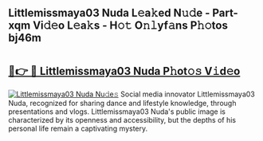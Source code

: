 ## Littlemissmaya03 Nuda L𝚎a𝚔ed N𝚞𝚍e - Part-xqm Vi𝚍𝚎o L𝚎a𝚔s - H𝚘𝚝 O𝚗𝚕yf𝚊ns P𝚑𝚘tos bj46m

# <h2><a href="http://kfa8hn.oniu.top/?m=Littlemissmaya03+Nuda">🔗👉 🔴 Littlemissmaya03 Nuda P𝚑ot𝚘𝚜 V𝚒d𝚎o</a></h2>

[![Littlemissmaya03 Nuda Nu𝚍e𝚜](https://i.imgur.com/0qMVB7G.gif)](http://kfa8hn.oniu.top/?m=Littlemissmaya03+Nuda)
Social media innovator Littlemissmaya03 Nuda, recognized for sharing dance and lifestyle knowledge, through presentations and vlogs. Littlemissmaya03 Nuda's public image is characterized by its openness and accessibility, but the depths of his personal life remain a captivating mystery.  
